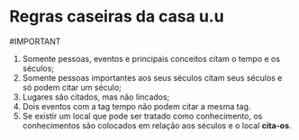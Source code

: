 # Regras caseiras da casa u.u
#IMPORTANT 

1. Somente pessoas, eventos e principais conceitos citam o tempo e os séculos;
2. Somente pessoas importantes aos seus séculos citam seus séculos e só podem citar um século;
3. Lugares são citados, mas não lincados;
4. Dois eventos com a tag tempo não podem citar a mesma tag. 
6. Se existir um local que pode ser tratado como conhecimento, os conhecimentos são colocados em relação aos séculos e o local **cita-os**.
